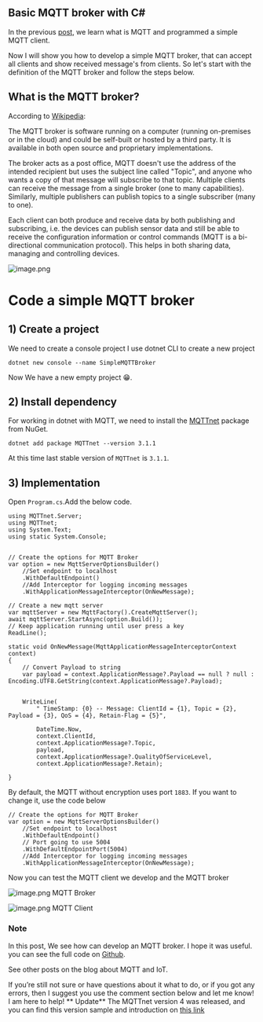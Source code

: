 ## Basic MQTT broker with C#

In the previous [post](https://blog.behroozbc.ir/start-mqtt-client-with-csharp), we learn what is MQTT and programmed a simple MQTT client.

Now I will show you how to develop a simple MQTT broker, that can accept all clients and show received message's from clients.
So let's start with the definition of the MQTT broker and follow the steps below.
## What is the MQTT broker?
According to [Wikipedia](https://en.wikipedia.org/wiki/MQTT#:~:text=The%20MQTT%20broker,and%20controlling%20devices.): 

The MQTT broker is software running on a computer (running on-premises or in the cloud) and could be self-built or hosted by a third party. It is available in both open source and proprietary implementations.

The broker acts as a post office, MQTT doesn't use the address of the intended recipient but uses the subject line called "Topic", and anyone who wants a copy of that message will subscribe to that topic. Multiple clients can receive the message from a single broker (one to many capabilities). Similarly, multiple publishers can publish topics to a single subscriber (many to one).

Each client can both produce and receive data by both publishing and subscribing, i.e. the devices can publish sensor data and still be able to receive the configuration information or control commands (MQTT is a bi-directional communication protocol). This helps in both sharing data, managing and controlling devices.

![image.png](https://cdn.hashnode.com/res/hashnode/image/upload/v1642701642862/HwuJmWooB.png)
# Code a simple MQTT broker
## 1) Create a project
We need to create a console project I use dotnet CLI to create a new project

```
dotnet new console --name SimpleMQTTBroker
```
Now We have a new empty project 😁.
## 2) Install dependency
For working in dotnet with MQTT, we need to install the [MQTTnet](https://www.nuget.org/packages/MQTTnet) package from NuGet.
```
dotnet add package MQTTnet --version 3.1.1
```
At this time last stable version of `MQTTnet` is `3.1.1`.
## 3) Implementation
Open `Program.cs`.Add the below code.

```
using MQTTnet.Server;
using MQTTnet;
using System.Text;
using static System.Console;


// Create the options for MQTT Broker
var option = new MqttServerOptionsBuilder()
    //Set endpoint to localhost
    .WithDefaultEndpoint()
    //Add Interceptor for logging incoming messages
    .WithApplicationMessageInterceptor(OnNewMessage);

// Create a new mqtt server 
var mqttServer = new MqttFactory().CreateMqttServer();
await mqttServer.StartAsync(option.Build());
// Keep application running until user press a key
ReadLine();

static void OnNewMessage(MqttApplicationMessageInterceptorContext context)
{
    // Convert Payload to string
    var payload = context.ApplicationMessage?.Payload == null ? null : Encoding.UTF8.GetString(context.ApplicationMessage?.Payload);


    WriteLine(
        " TimeStamp: {0} -- Message: ClientId = {1}, Topic = {2}, Payload = {3}, QoS = {4}, Retain-Flag = {5}",

        DateTime.Now,
        context.ClientId,
        context.ApplicationMessage?.Topic,
        payload,
        context.ApplicationMessage?.QualityOfServiceLevel,
        context.ApplicationMessage?.Retain);

}
```
By default, the MQTT without encryption uses port `1883`. If you want to change it, use the code below 
```
// Create the options for MQTT Broker
var option = new MqttServerOptionsBuilder()
    //Set endpoint to localhost
    .WithDefaultEndpoint()
    // Port going to use 5004
    .WithDefaultEndpointPort(5004)
    //Add Interceptor for logging incoming messages
    .WithApplicationMessageInterceptor(OnNewMessage);
```
Now you can test the MQTT client we develop and the MQTT broker

![image.png](https://cdn.hashnode.com/res/hashnode/image/upload/v1642800654860/8JhXa_78V.png)
MQTT Broker 

![image.png](https://cdn.hashnode.com/res/hashnode/image/upload/v1642800690983/BA3t2OR4E.png)
MQTT Client
### Note
In this post, We see how can develop an MQTT broker. I hope it was useful. you can see the full code on  [Github](https://github.com/behroozbc/SimpleMQTTBroker).

See other posts on the blog about MQTT and IoT.

If you’re still not sure or have questions about it what to do, or if you got any errors, then I suggest you use the comment section below and let me know! I am here to help!
** Update**
The MQTTnet version 4 was released, and you can find this version sample and introduction on [this link](https://blog.behroozbc.ir/c-mqtt-broker-using-mqttnet-version-4)